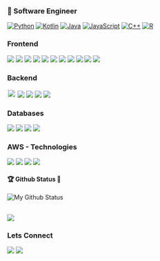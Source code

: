 
### 📝  Software Engineer 
 
[![Python](https://img.shields.io/badge/Python-yellow?style=flat&logo=python&logoColor=white&link=https://github.com/rideam)](https://github.com/rideam)
[![Kotlin](https://img.shields.io/badge/Kotlin-blue?style=flat&logo=kotlin&logoColor=white&link=https://github.com/rideam)](https://github.com/rideam)
[![Java](https://img.shields.io/badge/Java-orange?style=flat&logo=java&logoColor=white&link=https://github.com/rideam)](https://github.com/rideam)
[![JavaScript](https://img.shields.io/badge/-JavaScript-black?style=flat&logo=javascript&link=https://github.com/rideam)](https://github.com/rideam) 
[![C++](https://img.shields.io/badge/-C++-00599C?style=flat&logo=cplusplus&link=https://github.com/rideam)](https://github.com/rideam)
[![R](https://img.shields.io/badge/-R-blue?style=flat&logo=r&link=https://github.com/rideam)](https://github.com/rideam)


### Frontend
<img src="https://img.shields.io/badge/JavaScript%20-%23323330.svg?&style=flat&logo=javascript&logoColor=%23F7DF1E"/>&nbsp;<img src="https://img.shields.io/badge/HTML5%20-%23E34F26.svg?&style=flat&logo=html5&logoColor=white"/>&nbsp;<img src="https://img.shields.io/badge/CSS3%20-%231572B6.svg?&style=flat&logo=css3&logoColor=white"/>&nbsp;<img src="https://img.shields.io/badge/React%20-%2320232a.svg?&style=flat&logo=react&logoColor=%2361DAFB"/>&nbsp;<img src="https://img.shields.io/badge/Bootstrap%20-%23563D7C.svg?&style=flat&logo=bootstrap&logoColor=white"/>&nbsp;<img src="https://img.shields.io/badge/Material%20UI%20-%230081CB.svg?&style=flat&logo=materialdesign&logoColor=white"/>&nbsp;<img src="https://img.shields.io/badge/Redux%20-%23593d88.svg?&style=flat&logo=redux&logoColor=white"/>&nbsp;<img src="https://img.shields.io/badge/jQuery%20-%230769AD.svg?&style=flat&logo=jquery&logoColor=white"/>&nbsp;<img src="https://img.shields.io/badge/NextJs%20-%238969AD.svg?&style=flat&logo=nextdotjs&logoColor=white"/>&nbsp;<img src="https://img.shields.io/badge/Tailwind%20CSS%20-blue?&style=flat&logo=tailwindcss&logoColor=white"/>&nbsp;<img src="https://img.shields.io/badge/Chakra%20UI%20-green?&style=flat&logo=chakraui&logoColor=white"/>


### Backend
<img style="margin:2px;" src="https://img.shields.io/badge/Node.js%20-%2343853D.svg?&style=flat&logo=node.js&logoColor=white"/>&nbsp;<img src="https://img.shields.io/badge/Express.js%20-%23404d59.svg?&style=flat&logo=express&logoColor=white"/>&nbsp;<img src="https://img.shields.io/badge/Next.js-%238969AD.svg?&style=flat&logo=nextdotjs&logoColor=white"/>&nbsp;<img src="https://img.shields.io/badge/Flask-%eeeeee.svg?&style=flat&logo=flask&logoColor=white"/>&nbsp;<img src="https://img.shields.io/badge/FastAPI-%23009788.svg?&style=flat&logo=fastapi&logoColor=white"/>

### Databases
<img src="https://img.shields.io/badge/MySql-%23000000.svg?&style=flat&logo=mysql&logoColor=white"/>&nbsp;<img src="https://img.shields.io/badge/PostgreSql-%29900000.svg?&style=flat&logo=postgresql&logoColor=white"/>&nbsp;<img src="https://img.shields.io/badge/MongoDB-%23009900.svg?&style=flat&logo=mongodb&logoColor=white"/>&nbsp;<img src="https://img.shields.io/badge/DynamoDB-%23789900.svg?&style=flat&logo=amazonaws&logoColor=white"/>&nbsp;

### AWS - Technologies
<img src="https://img.shields.io/badge/-AWS-orange?style=flat&logo=amazonaws"/>&nbsp;<img src="https://img.shields.io/badge/Fargate-%29120000.svg?&style=flat&logo=amazonaws&logoColor=white"/>&nbsp;<img src="https://img.shields.io/badge/Cloud9-%23709900.svg?&style=flat&logo=amazonaws&logoColor=white"/>&nbsp;<img src="https://img.shields.io/badge/DynamoDB-%23789900.svg?&style=flat&logo=amazonaws&logoColor=white"/>&nbsp;



#### 🏆 Github Status 👀 
![My Github Status](https://github-readme-stats.vercel.app/api?username=rideam&show_icons=true&hide_border=true&count_private=true)

<br>
<a href="https://github.com/rideam">
  <img align="center" src="https://github-readme-stats.vercel.app/api/top-langs/?username=rideam&layout=compact" />
</a>
<br>

### Lets Connect
<div><a href="https://github.com/rideam"><img src="https://img.shields.io/badge/github%20-%23121011.svg?&style=flat&logo=github&logoColor=white"/></a> <a href="https://www.linkedin.com/in/tatenda-muvhu/"><img src="https://img.shields.io/badge/linkedin%20-%230077B5.svg?&style=flat&logo=linkedin&logoColor=white"/></a>
</div>



